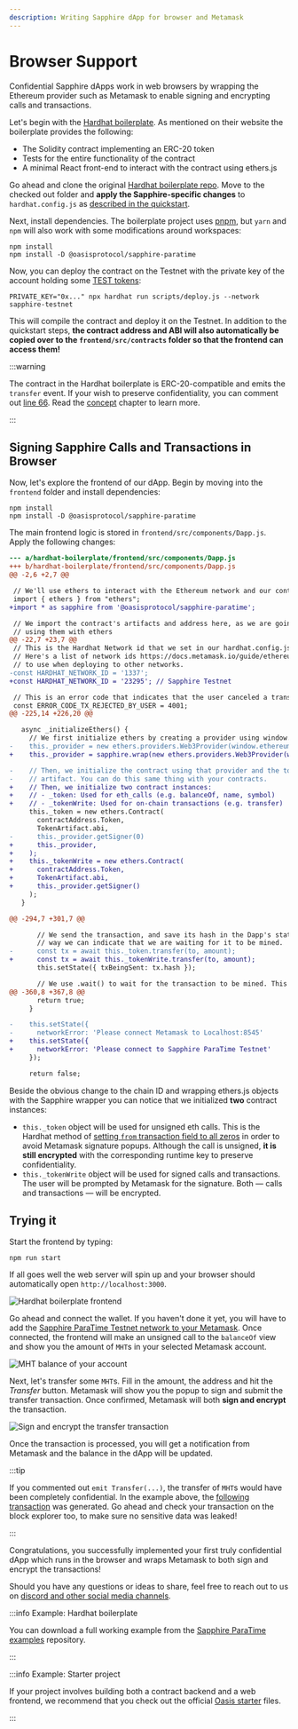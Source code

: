 ```yaml
---
description: Writing Sapphire dApp for browser and Metamask
---
```


# Browser Support

Confidential Sapphire dApps work in web browsers by wrapping the
Ethereum provider such as Metamask to enable signing and encrypting
calls and transactions.

Let's begin with the [Hardhat boilerplate]. As mentioned on their website
the boilerplate provides the following:

- The Solidity contract implementing an ERC-20 token
- Tests for the entire functionality of the contract
- A minimal React front-end to interact with the contract using ethers.js

Go ahead and clone the original [Hardhat boilerplate repo]. Move to the checked
out folder and **apply the Sapphire-specific changes** to `hardhat.config.js`
as [described in the quickstart][quickstart].

Next, install dependencies. The boilerplate project uses
[pnpm], but `yarn` and `npm` will also work with some modifications
around workspaces:

```shell npm2yarn
npm install
npm install -D @oasisprotocol/sapphire-paratime
```

Now, you can deploy the contract on the Testnet with the private key of the
account holding some [TEST tokens]:

```shell
PRIVATE_KEY="0x..." npx hardhat run scripts/deploy.js --network sapphire-testnet
```

This will compile the contract and deploy it on the Testnet. In addition
to the quickstart steps, **the contract address and ABI will also automatically
be copied over to the `frontend/src/contracts` folder so that the frontend can
access them!**

:::warning

The contract in the Hardhat boilerplate is ERC-20-compatible and emits the
`transfer` event. If your wish to preserve confidentiality, you can comment
out [line 66]. Read the [concept] chapter to learn more.

:::

[`wagmi`]: https://wagmi.sh/
[`viem`]: https://viem.sh/
[concept]: ./concept.mdx#contract-logs

## Signing Sapphire Calls and Transactions in Browser

Now, let's explore the frontend of our dApp. Begin by moving into the
`frontend` folder and install dependencies:

```shell npm2yarn
npm install
npm install -D @oasisprotocol/sapphire-paratime
```

The main frontend logic is stored in `frontend/src/components/Dapp.js`. Apply
the following changes:

```diff title="frontend/src/components/Dapp.js"
--- a/hardhat-boilerplate/frontend/src/components/Dapp.js
+++ b/hardhat-boilerplate/frontend/src/components/Dapp.js
@@ -2,6 +2,7 @@

 // We'll use ethers to interact with the Ethereum network and our contract
 import { ethers } from "ethers";
+import * as sapphire from '@oasisprotocol/sapphire-paratime';

 // We import the contract's artifacts and address here, as we are going to be
 // using them with ethers
@@ -22,7 +23,7 @@
 // This is the Hardhat Network id that we set in our hardhat.config.js.
 // Here's a list of network ids https://docs.metamask.io/guide/ethereum-provider.html#properties
 // to use when deploying to other networks.
-const HARDHAT_NETWORK_ID = '1337';
+const HARDHAT_NETWORK_ID = '23295'; // Sapphire Testnet

 // This is an error code that indicates that the user canceled a transaction
 const ERROR_CODE_TX_REJECTED_BY_USER = 4001;
@@ -225,14 +226,20 @@

   async _initializeEthers() {
     // We first initialize ethers by creating a provider using window.ethereum
-    this._provider = new ethers.providers.Web3Provider(window.ethereum);
+    this._provider = sapphire.wrap(new ethers.providers.Web3Provider(window.ethereum));

-    // Then, we initialize the contract using that provider and the token's
-    // artifact. You can do this same thing with your contracts.
+    // Then, we initialize two contract instances:
+    // - _token: Used for eth_calls (e.g. balanceOf, name, symbol)
+    // - _tokenWrite: Used for on-chain transactions (e.g. transfer)
     this._token = new ethers.Contract(
       contractAddress.Token,
       TokenArtifact.abi,
-      this._provider.getSigner(0)
+      this._provider,
+    );
+    this._tokenWrite = new ethers.Contract(
+      contractAddress.Token,
+      TokenArtifact.abi,
+      this._provider.getSigner()
     );
   }

@@ -294,7 +301,7 @@

       // We send the transaction, and save its hash in the Dapp's state. This
       // way we can indicate that we are waiting for it to be mined.
-      const tx = await this._token.transfer(to, amount);
+      const tx = await this._tokenWrite.transfer(to, amount);
       this.setState({ txBeingSent: tx.hash });

       // We use .wait() to wait for the transaction to be mined. This method
@@ -360,8 +367,8 @@
       return true;
     }

-    this.setState({
-      networkError: 'Please connect Metamask to Localhost:8545'
+    this.setState({
+      networkError: 'Please connect to Sapphire ParaTime Testnet'
     });

     return false;
```

Beside the obvious change to the chain ID and wrapping ethers.js objects with the
Sapphire wrapper you can notice that we initialized **two** contract
instances:

- `this._token` object will be used for unsigned eth calls. This is the
  Hardhat method of [setting `from` transaction field to all
  zeros][guide-transaction-calls] in order to avoid Metamask signature popups.
  Although the call is unsigned, **it is still encrypted** with the
  corresponding runtime key to preserve confidentiality.
- `this._tokenWrite` object will be used for signed calls and transactions. The
  user will be prompted by Metamask for the signature. Both — calls and
  transactions — will be encrypted.

## Trying it

Start the frontend by typing:

```shell npm2yarn
npm run start
```

If all goes well the web server will spin up and your browser should
automatically open `http://localhost:3000`.

![Hardhat boilerplate frontend](../images/hardhat-boilerplate-frontend1.png)

Go ahead and connect the wallet. If you haven't done it yet, you will have
to add the [Sapphire ParaTime Testnet network to your
Metamask][sapphire-testnet]. Once connected, the frontend will make an unsigned
call to the `balanceOf` view and show you the amount of `MHT`s in your selected
Metamask account.

![MHT balance of your account](../images/hardhat-boilerplate-frontend2.png)

Next, let's transfer some `MHT`s. Fill in the amount, the address and hit the
*Transfer* button. Metamask will show you the popup to sign and submit the
transfer transaction. Once confirmed, Metamask will both **sign and encrypt** the transaction.

![Sign and encrypt the transfer transaction](../images/hardhat-boilerplate-frontend3.png)

Once the transaction is processed, you will get a notification from Metamask
and the balance in the dApp will be updated.

:::tip

If you commented out `emit Transfer(...)`, the transfer of `MHT`s would have
been completely confidential. In the example above, the [following
transaction][block explorer] was generated. Go ahead and check your transaction
on the block explorer too, to make sure no sensitive data was leaked!

:::

Congratulations, you successfully implemented your first truly confidential
dApp which runs in the browser and wraps Metamask to both sign and encrypt the
transactions!

Should you have any questions or ideas to share, feel free to reach out to us
on [discord and other social media channels][social-media].

:::info Example: Hardhat boilerplate

You can download a full working example from the [Sapphire ParaTime examples]
repository.

:::

:::info Example: Starter project

If your project involves building both a contract backend and a web frontend,
we recommend that you check out the official [Oasis starter] files.

[Oasis starter]: https://github.com/oasisprotocol/demo-starter

:::

[block explorer]: https://explorer.oasis.io/testnet/sapphire/tx/0x3303dea5d48291d1564cad573f21fc71fcbdc2b862e17e056287fd9207e3bc53
[guide-transaction-calls]: ./concept.mdx#transactions--calls
[Hardhat boilerplate repo]: https://github.com/NomicFoundation/hardhat-boilerplate
[Hardhat boilerplate]: https://hardhat.org/tutorial/boilerplate-project
[Hardhat tutorial]: https://hardhat.org/tutorial
[line 66]: https://github.com/NomicFoundation/hardhat-boilerplate/blob/13bd712c1285b2de572f14d20e6a750ae08565c0/contracts/Token.sol#L66
[quickstart]: ../quickstart.mdx#add-the-sapphire-testnet-to-hardhat
[sapphire-testnet]: ../network.mdx#rpc-endpoints
[Sapphire ParaTime examples]: https://github.com/oasisprotocol/sapphire-paratime/tree/main/examples/hardhat-boilerplate
[social-media]: https://github.com/oasisprotocol/docs/blob/main/docs/get-involved/README.md#social-media-channels
[pnpm]: https://pnpm.io
[TEST tokens]: ../quickstart.mdx#get-some-sapphire-testnet-tokens
